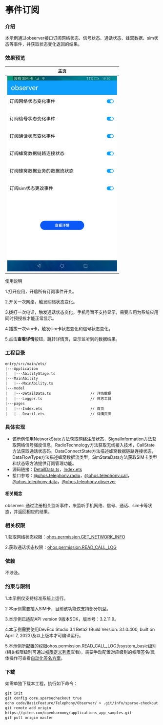  # 事件订阅

### 介绍

本示例通过observer接口订阅网络状态、信号状态、通话状态、蜂窝数据、sim状态等事件，并获取状态变化返回的结果。

### 效果预览

|主页|
|--------------------------------|
|![](screenshots/device/observer.png)|

使用说明

1.打开应用，开启所有订阅事件开关。

2.开关一次网络，触发网络状态变化。

3.拨打一次电话，触发通话状态变化，手机号暂不支持显示，需要应用为系统应用同时预授权才能正常显示。

4.插拔一次sim卡，触发sim卡状态变化和信号状态变化。

5.点击**查看详情**按钮，跳转详情页，显示监听到的数据结果。

### 工程目录
```
entry/src/main/ets/
|---Application
|   |---AbilityStage.ts
|---MainAbility
|   |---MainAbility.ts
|---model
|   |---DetailData.ts                  // 详情数据
|   |---Logger.ts                      // 日志工具
|---pages
|   |---Index.ets                      // 首页
|   |---Deatil.ets                     // 详情页面
```
### 具体实现

* 该示例使用NetworkState方法获取网络注册状态，SignalInformation方法获取网络信号强度信息，RadioTechnology方法获取无线接入技术，CallState方法获取通话状态码，DataConnectState方法描述蜂窝数据链路连接状态，DataFlowType方法描述蜂窝数据流类型，SimStateData方法获取SIM卡类型和状态等方法提供订阅管理功能。
* 源码链接：[DetailData.ts](entry/src/main/ets/modle/DetailData.ts)，[Index.ets](entry/src/main/ets/pages/Index.ets)
* 接口参考：[@ohos.telephony.radio](https://docs.openharmony.cn/pages/v4.1/zh-cn/application-dev/reference/apis-telephony-kit/js-apis-radio.md)，[@ohos.telephony.call](https://docs.openharmony.cn/pages/v4.1/zh-cn/application-dev/reference/apis-telephony-kit/js-apis-call.md)，[@ohos.telephony.data](https://docs.openharmony.cn/pages/v4.1/zh-cn/application-dev/reference/apis-telephony-kit/js-apis-telephony-data.md)，[@ohos.telephony.observer](https://docs.openharmony.cn/pages/v4.1/zh-cn/application-dev/reference/apis-telephony-kit/js-apis-observer.md)

#### 相关概念

observer: 通过注册相关监听事件，来监听手机网络、信号、通话、sim卡等状态，并返回相应的结果。

### 相关权限

1.获取网络状态权限：[ohos.permission.GET_NETWORK_INFO](https://gitee.com/openharmony/docs/blob/master/zh-cn/application-dev/security/AccessToken/permissions-for-all.md#ohospermissionget_network_info)

2.获取通话状态权限：[ohos.permission.READ_CALL_LOG](https://gitee.com/openharmony/docs/blob/master/zh-cn/application-dev/security/AccessToken/permissions-for-system-apps.md#ohospermissionread_call_log)

### 依赖

不涉及。

### 约束与限制

1.本示例仅支持标准系统上运行。

2.本示例需要插入SIM卡，目前该功能仅支持部分机型。

3.本示例已适配API version 9版本SDK，版本号：3.2.11.9。

4.本示例需要使用DevEco Studio 3.1 Beta2 (Build Version: 3.1.0.400, built on April 7, 2023)及以上版本才可编译运行。

5.本示例所配置的权限ohos.permission.READ_CALL_LOG为system_basic级别(相关权限级别可通过[权限定义列表](https://gitee.com/openharmony/docs/blob/master/zh-cn/application-dev/security/AccessToken/permissions-for-all.md)查看)，需要手动配置对应级别的权限签名(具体操作可查看[自动化签名方案](https://gitee.com/openharmony/docs/blob/master/zh-cn/application-dev/security/hapsigntool-overview.md)。

### 下载

如需单独下载本工程，执行如下命令：
```
git init
git config core.sparsecheckout true
echo code/BasicFeature/Telephony/Observer/ > .git/info/sparse-checkout
git remote add origin https://gitee.com/openharmony/applications_app_samples.git
git pull origin master

```